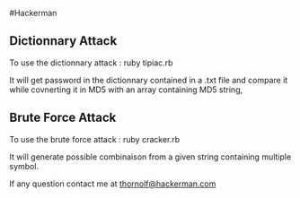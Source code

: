 #Hackerman

## Dictionnary Attack

To use the dictionnary attack : ruby tipiac.rb

It will get password in the dictionnary contained in a .txt file and compare it while covnerting it in MD5 with an array containing MD5 string,

## Brute Force Attack

To use the brute force attack : ruby cracker.rb

It will generate possible combinaison from a given string containing multiple symbol.


If any question contact me at thornolf@hackerman.com